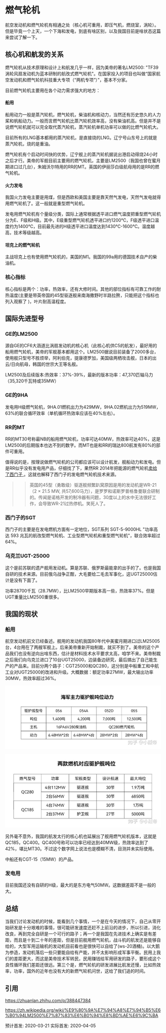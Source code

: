 
# 燃气轮机
航空发动机和燃气轮机有相通之处（核心机可重用，即压气机，燃烧室，涡轮）。但是毕竟一个上天，一个下海和发电，到底有啥区别，以及我国目前是啥状态这篇来尝试了解一下。

## 核心机和航发的关系
燃气轮机从技术原理和设计上和航发几乎一样，因为美帝的著名LM2500: "TF39涡轮风扇发动机为蓝本研制的航改式燃气轮机"。在国家投入的项目也叫做“国家航空发动机和燃气轮机科技重大专项（“两机专项”）”，基本不分家。

目前燃气轮机主要用在各个动力需求强大的地方：
#### 船用
船用动力一般是蒸汽轮机，燃气轮机，柴油机和核动力，当然还有历史悠久的人力桨和帆船动力。一般而言燃气轮机比蒸汽轮机效率高，没有柴油机高。但是并不是说燃气轮机就可以完全取代蒸汽轮机，蒸汽轮机单机功率可以做的比燃气轮机大。

目前所有的LNG基本都用的蒸汽轮机，是直接烧的LNG。辽宁号山东号上的就是蒸汽轮机，烧的是重油。

燃气轮机有个启动时间快的优势，辽宁舰上的蒸汽轮机据说出港启动得烧24小时之后才行。美帝的军舰目前主要用的燃气轮机，主要是LM2500（我国也曾在蜜月期进口过几台），朱姆沃尔特用的RR的MT。英国的伊丽莎白级航母用的是RR的燃气轮机。

#### 火力发电
我国火力发电主要是用煤，但是西欧和美国主要是靠天然气发电，天然气发电就得用燃气轮机了。这一般就是重型燃气轮机。

发电用燃气轮机有个量级分类，国际上通常根据透平进口燃气温度把重型燃气轮机分为E、F级和H级。其中，E级重型燃气轮机透平进口约1200℃，F级透平进口温度约为1400℃，目前最先进的H级透平进口温度达到1430℃-1600℃。温度越高，技术等级越高。


#### 坦克上的燃气轮机
主战坦克上也有使用燃气轮机的，美国的M1。我国的99a用的德国技术自产的柴油机。

### 核心指标
核心指标是两个：功率，热效率，还有大修时间。其他的部位指标有可靠工作的耐热温度(主要是带英帝国的45型驱逐舰来南海撒野时半路拉胯，只能把这个指标也列入观察了 )，叶片耐高温程度。

## 国际先进型号

### GE的LM2500
源自GE的CF6大涵道比涡扇发动机的核心机（此核心机供C5的航发），最好用的船用燃气轮机，美帝的军舰基本都用这个。LM2500据说目前装备了2000多台，使用舰只型号不胜烦举，阿利伯克，提康德罗加，美国级两栖攻击舰，日本的出云/日向航母，韩国的世宗大王等名舰。

LM2500及后续版本:热效率：37%-39%，最新的版本功率：47,370匹轴马力（35,320千瓦特或35MW）

### GE的9HA
发电用H级燃气轮机，9HA.01燃机出力为429MW，9HA.02燃机出力为519MW，63%的联合循环效率（单机循环热效率应该在40%左右）。

### RR的MT
RR的MT30号称最NB的船用燃气轮机，功率可达40MW，热效率可达40%，这是LM2500的后期版本也达不到的数字。而MT也是和RR的瑞达800航发有80%的部件可重用。

值得说的是，按理说做燃气轮机的公司都应该可以设计航发，舰船动力和发电。但是RR似乎没有发电用产品，仔细找了下，果然RR 2014年把能源的燃气轮机<a href="https://www.rolls-royce.com/country-sites/china/news/yr-2014/pr-07-05-14.aspx">卖给了西门子 </a>。这就也解释了西门子的发电燃气轮机技术来源。

>>  英国的45型（勇敢级）驱逐舰频繁趴窝原因是用的发动机是WR-21（2 × 21.5 MW, 共57,600马力），是罗罗和诺斯罗普格鲁曼联合研制的。传闻是诺格开发的制冷器有问题，30度以上的水中无法很好工作，会导致WR-21过热停机。笑死人了。

### 西门子的SGT
西门子的主要是在发电燃机方面有一定地位，SGT系列 SGT-5-9000HL "功率高达 593 兆瓦的航改型燃气轮机、工业型燃气轮机和重型燃气轮机"，联合效率超过64%。

### 乌克兰UGT-25000
这个是前苏联的遗产舰用发动机。算是苏联、俄罗斯最能拿的出手的了。也是我国自研的技术来源。目前俄乌战争正酣，大毛要给二毛去军事化，这UGT25000估计是没有下面了。

功率28700千瓦（28.7MW），比LM2500早期版本高一些，热效率37%。但是UGT重量比LM2500重很多。

## 我国的现状

### 船用

航空发动机前文已经备述。舰用的发动机我国80年代中美蜜月期进口过LM25005台，4台用在了两艘军舰上。后来美帝重新开始制裁，就买不到了。美帝的这个产品我们也没有逆向出啥东西，估计是材料技术水平要求太高，咱学不来。美帝制裁之后我们向乌克兰进口了10台UGT25000，边装备边研究，最后搞出了自己能生产的产品来。目前分两个路子：CGT25000和QC280，这分别是中船重工和中航工业对UGT25000的改进和升级。大概数据：额定功率27MW，最大输出功率30MW，热效率超过36%。

<img src="/img/军舰-动力.jpg"></img>

<img src="/img/军舰动力-2.jpg"></img>

另外毫不意外，我国的航发太行的核心机也延展出了舰用燃气轮机版本，这就是QC185，QC400。QC400号称可以功率已经达到40MW级，热效率达到了42%，堪比MT30。不过这个数字网上说法也是模糊不清，目测并未实际使用。

中船还有CGT-15（15MW）的产品。

### 发电用
目前我国还没有自研的H级，最大的是东方电气50MW。这数据差距不是一般的大。

## 总结

当我们讨论发动机的时候，能看到几个事情，一个是在今天的情况下，自己从零开始研发是十分艰难的事情，很可能研发速度还赶不上前沿的进步，所以引进，消化改良，再到完全自研是一个可行的路子；再一个是我国在先进技术上确实是有差距，而且是十到二十年的差距，但是目前舰用燃气轮机，战斗机的航发还是能够自给的，大型军用运输机的发动机目前看也是很快可以自给了(ws-20酒桶)。以大鹅为参造，发动机落后一些只要能自给有产能，并不太影响形成军事平衡。民用上我们的差距更大，而这是美帝技术军转民，民用赚钱给军用研发的路子，要形成这个良性循环我们差距还很远。第三个是，燃气轮机的研发进展比航发还慢，比如热效率，功率，国外的近年也没有大的新燃气轮机问世，这给了我们追的时间。


## 引用

https://zhuanlan.zhihu.com/p/388447384

https://zh.wikipedia.org/wiki/%E9%80%9A%E7%94%A8%E7%94%B5%E6%B0%94LM2500%E7%87%83%E6%B0%94%E8%BD%AE%E6%9C%BA

预计首发: 2020-03-21
实际首发: 2020-04-05